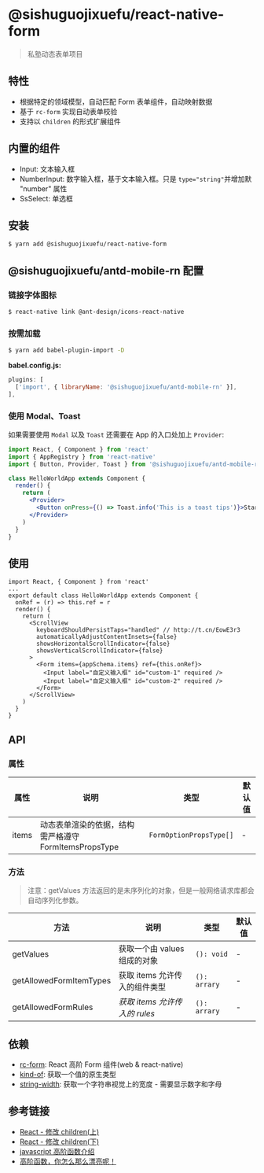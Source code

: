# @sishuguojixuefu/react-native-form

> 私塾动态表单项目

## 特性

- 根据特定的领域模型，自动匹配 Form 表单组件，自动映射数据
- 基于 `rc-form` 实现自动表单校验
- 支持以 `children` 的形式扩展组件

## 内置的组件

- Input: 文本输入框
- NumberInput: 数字输入框，基于文本输入框。只是 `type="string"`并增加默 "number"
  属性
- SsSelect: 单选框

## 安装

```sh
$ yarn add @sishuguojixuefu/react-native-form
```

## @sishuguojixuefu/antd-mobile-rn 配置

### 链接字体图标

```sh
$ react-native link @ant-design/icons-react-native
```

### 按需加载

```sh
$ yarn add babel-plugin-import -D
```

**babel.config.js:**

```js
plugins: [
  ['import', { libraryName: '@sishuguojixuefu/antd-mobile-rn' }],
],
```

### 使用 Modal、Toast

如果需要使用 `Modal` 以及 `Toast` 还需要在 App 的入口处加上 `Provider`:

```jsx
import React, { Component } from 'react'
import { AppRegistry } from 'react-native'
import { Button, Provider, Toast } from '@sishuguojixuefu/antd-mobile-rn'

class HelloWorldApp extends Component {
  render() {
    return (
      <Provider>
        <Button onPress={() => Toast.info('This is a toast tips')}>Start</Button>
      </Provider>
    )
  }
}
```

## 使用

```tsx
import React, { Component } from 'react'
...
export default class HelloWorldApp extends Component {
  onRef = (r) => this.ref = r
  render() {
    return (
      <ScrollView
        keyboardShouldPersistTaps="handled" // http://t.cn/EowE3r3
        automaticallyAdjustContentInsets={false}
        showsHorizontalScrollIndicator={false}
        showsVerticalScrollIndicator={false}
      >
        <Form items={appSchema.items} ref={this.onRef}>
          <Input label="自定义输入框" id="custom-1" required />
          <Input label="自定义输入框" id="custom-2" required />
        </Form>
      </ScrollView>
    )
  }
}
```

## API

### 属性

| 属性  | 说明                                                  | 类型                    | 默认值 |
| ----- | ----------------------------------------------------- | ----------------------- | ------ |
| items | 动态表单渲染的依据，结构需严格遵守 FormItemsPropsType | `FormOptionPropsType[]` | -      |

### 方法

> 注意：getValues 方法返回的是未序列化的对象，但是一般网络请求库都会自动序列化参数。

| 方法                    | 说明                          | 类型         | 默认值 |
| ----------------------- | ----------------------------- | ------------ | ------ |
| getValues               | 获取一个由 values 组成的对象  | `(): void`   | -      |
| getAllowedFormItemTypes | 获取 items 允许传入的组件类型 | `(): arrary` | -      |
| getAllowedFormRules     | _获取 items 允许传入的 rules_ | `(): arrary` | -      |

## 依赖

- [rc-form](http://t.cn/EKrwFUy): React 高阶 Form 组件(web & react-native)
- [kind-of](http://t.cn/E9KortF): 获取一个值的原生类型
- [string-width](http://t.cn/E9Kac4p): 获取一个字符串视觉上的宽度 - 需要显示数字和字母

## 参考链接

- [React - 修改 children(上)](http://t.cn/E9XKVGW)
- [React - 修改 children(下)](http://t.cn/E9XKYDU)
- [javascript 高阶函数介绍](http://t.cn/E9SPeN1)
- [高阶函数，你怎么那么漂亮呢！](http://t.cn/RmB0uKp)
